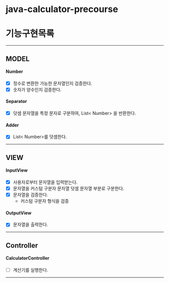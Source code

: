 # java-calculator-precourse

# 기능구현목록

---

## MODEL


#### Number
- [x] 정수로 변환한 가능한 문자열인지 검증한다.
- [x] 숫자가 양수인지 검증한다.
#### Separator
- [x] 덧셈 문자열을 특정 문자로 구분하여, List< Number> 을 반환한다.
#### Adder
- [x] List< Number>를 덧셈한다.
---
## VIEW

#### InputView
- [x] 사용자로부터 문자열을 입력받는다.
- [x] 문자열을 커스텀 구분자 문자열 덧셈 문자열 부분로 구분한다. 
- [x] 문자열을 검증한다.
  - 커스텀 구분자 형식을 검증

#### OutputView
-   [x] 문자열을 출력한다.

---
##  Controller
#### CalculatorController
-  [ ] 계산기를 실행한다.
---